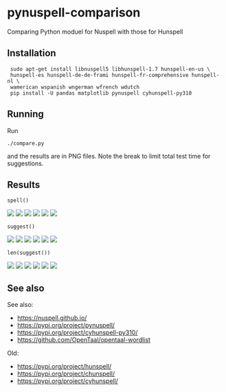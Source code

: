 # pynuspell-comparison

Comparing Python moduel for Nuspell with those for Hunspell

## Installation

     sudo apt-get install libnuspell5 libhunspell-1.7 hunspell-en-us \
     hunspell-es hunspell-de-de-frami hunspell-fr-comprehensive hunspell-nl \
     wamerican wspanish wngerman wfrench wdutch
     pip install -U pandas matplotlib pynuspell cyhunspell-py310

## Running

Run

    ./compare.py

and the results are in PNG files. Note the break to limit total test time for suggestions.

## Results

`spell()`

[![](spell-en_US-american-english.png)](spell-en_US-american-english.png)
[![](spell-es_ES-spanish.png)](spell-es_ES-spanish.png)
[![](spell-de_DE_frami-ngerman.png)](spell-de_DE_frami-ngerman.png)
[![](spell-fr-french.png)](spell-fr-french.png)
[![](spell-nl-dutch.png)](spell-nl-dutch.png)
[![](spell-nl-corrections.png)](spell-nl-corrections.png)

`suggest()`

[![](suggest-en_US-american-english.png)](suggest-en_US-american-english.png)
[![](suggest-es_ES-spanish.png)](suggest-es_ES-spanish.png)
[![](suggest-de_DE_frami-ngerman.png)](suggest-de_DE_frami-ngerman.png)
[![](suggest-fr-french.png)](suggest-fr-french.png)
[![](suggest-nl-dutch.png)](suggest-nl-dutch.png)
[![](suggest-nl-corrections.png)](suggest-nl-corrections.png)

`len(suggest())`

[![](lensuggest-en_US-american-english.png)](lensuggest-en_US-american-english.png)
[![](lensuggest-es_ES-spanish.png)](lensuggest-es_ES-spanish.png)
[![](lensuggest-de_DE_frami-ngerman.png)](lensuggest-de_DE_frami-ngerman.png)
[![](lensuggest-fr-french.png)](lensuggest-fr-french.png)
[![](lensuggest-nl-dutch.png)](lensuggest-nl-dutch.png)
[![](lensuggest-nl-corrections.png)](lensuggest-nl-corrections.png)

## See also

See also:
- https://nuspell.github.io/
- https://pypi.org/project/pynuspell/
- https://pypi.org/project/cyhunspell-py310/
- https://github.com/OpenTaal/opentaal-wordlist

Old:
- https://pypi.org/project/hunspell/
- https://pypi.org/project/chunspell/
- https://pypi.org/project/cyhunspell/
